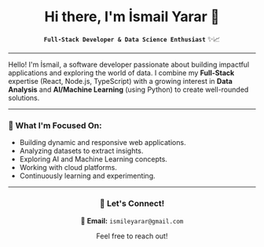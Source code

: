 <div align="center">

# Hi there, I'm İsmail Yarar 👋

**`Full-Stack Developer & Data Science Enthusiast`** ✨📈

</div>

---

Hello! I'm İsmail, a software developer passionate about building impactful applications and exploring the world of data. I combine my **Full-Stack** expertise (React, Node.js, TypeScript) with a growing interest in **Data Analysis** and **AI/Machine Learning** (using Python) to create well-rounded solutions.

---

### 🌱 What I'm Focused On:

-   Building dynamic and responsive web applications.
-   Analyzing datasets to extract insights.
-   Exploring AI and Machine Learning concepts.
-   Working with cloud platforms.
-   Continuously learning and experimenting.

---

<div align="center">

### 🤝 Let's Connect!

📧 **Email:** `ismileyarar@gmail.com`

<p>Feel free to reach out!</p>

</div>
